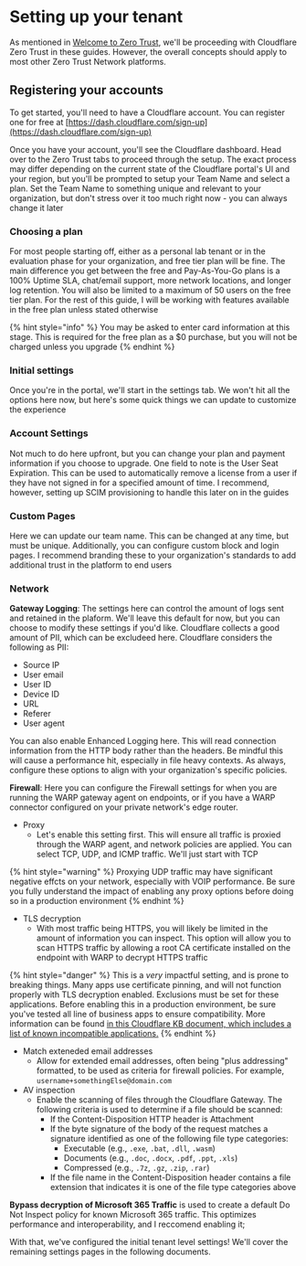 # Setting up your tenant

As mentioned in [Welcome to Zero Trust](what-is-zero-trust.md), we'll be proceeding with Cloudflare Zero Trust in these guides. However, the overall concepts should apply to most other Zero Trust Network platforms.

## Registering your accounts

To get started, you'll need to have a Cloudflare account. You can register one for free at [https://dash.cloudflare.com/sign-up](https://dash.cloudflare.com/sign-up)

Once you have your account, you'll see the Cloudflare dashboard. Head over to the Zero Trust tabs to proceed through the setup. The exact process may differ depending on the current state of the Cloudflare portal's UI and your region, but you'll be prompted to setup your Team Name and select a plan. Set the Team Name to something unique and relevant to your organization, but don't stress over it too much right now - you can always change it later

### Choosing a plan

For most people starting off, either as a personal lab tenant or in the evaluation phase for your organization, and free tier plan will be fine. The main difference you get between the free and Pay-As-You-Go plans is a 100% Uptime SLA, chat/email support, more network locations, and longer log retention. You will also be limited to a maximum of 50 users on the free tier plan. For the rest of this guide, I will be working with features available in the free plan unless stated otherwise

{% hint style="info" %}
You may be asked to enter card information at this stage. This is required for the free plan as a $0 purchase, but you will not be charged unless you upgrade
{% endhint %}

### Initial settings

Once you're in the portal, we'll start in the settings tab. We won't hit all the options here now, but here's some quick things we can update to customize the experience

### Account Settings

Not much to do here upfront, but you can change your plan and payment information if you choose to upgrade. One field to note is the User Seat Expiration. This can be used to automatically remove a license from a user if they have not signed in for a specified amount of time. I recommend, however, setting up SCIM provisioning to handle this later on in the guides

### Custom Pages

Here we can update our team name. This can be changed at any time, but must be unique. Additionally, you can configure custom block and login pages. I recommend branding these to your organization's standards to add additional trust in the platform to end users

### Network

**Gateway Logging**: The settings here can control the amount of logs sent and retained in the plaform. We'll leave this default for now, but you can choose to modify these settings if you'd like. Cloudflare collects a good amount of PII, which can be excludeed here. Cloudflare considers the following as PII:

- Source IP
- User email
- User ID
- Device ID
- URL
- Referer
- User agent

You can also enable Enhanced Logging here. This will read connection information from the HTTP body rather than the headers. Be mindful this will cause a performance hit, especially in file heavy contexts. As always, configure these options to align with your organization's specific policies.

**Firewall**: Here you can configure the Firewall settings for when you are running the WARP gateway agent on endpoints, or if you have a WARP connector configured on your private network's edge router.

- Proxy
  - Let's enable this setting first. This will ensure all traffic is proxied through the WARP agent, and network policies are applied. You can select TCP, UDP, and ICMP traffic. We'll just start with TCP

{% hint style="warning" %}
Proxying UDP traffic may have significant negative effcts on your network, especially with VOIP performance. Be sure you fully understand the impact of enabling any proxy options before doing so in a production environment
{% endhint %}

- TLS decryption
  - With most traffic being HTTPS, you will likely be limited in the amount of information you can inspect. This option will allow you to scan HTTPS traffic by allowing a root CA certificate installed on the endpoint with WARP to decrypt HTTPS traffic

{% hint style="danger" %}
This is a *very* impactful setting, and is prone to breaking things. Many apps use certificate pinning, and will not function properly with TLS decryption enabled. Exclusions must be set for these applications. Before enabling this in a production environment, be sure you've tested all line of business apps to ensure compatibility. More information can be found [in this Cloudflare KB document, which includes a list of known incompatible applications.](https://developers.cloudflare.com/cloudflare-one/connections/connect-devices/warp/troubleshooting/common-issues/#tls-decryption-is-enabled-and-the-app-or-site-does-certificate-pinning)
{% endhint %}

- Match exteneded email addresses
  - Allow for extended email addresses, often being "plus addressing" formatted, to be used as criteria for firewall policies. For example, `username+somethingElse@domain.com`
- AV inspection
  - Enable the scanning of files through the Cloudflare Gateway. The following criteria is used to determine if a file should be scanned:
    - If the Content-Disposition HTTP header is Attachment
    - If the byte signature of the body of the request matches a signature identified as one of the following file type categories:
      - Executable (e.g., `.exe`, `.bat`, `.dll`, `.wasm`)
      - Documents (e.g., `.doc`, `.docx`, `.pdf`, `.ppt`, `.xls`)
      - Compressed (e.g., `.7z`, `.gz`, `.zip`, `.rar`)
    - If the file name in the Content-Disposition header contains a file extension that indicates it is one of the file type categories above

**Bypass decryption of Microsoft 365 Traffic** is used to create a default Do Not Inspect policy for known Microsoft 365 traffic. This optimizes performance and interoperability, and I reccomend enabling it;

With that, we've configured the initial tenant level settings! We'll cover the remaining settings pages in the following documents.
